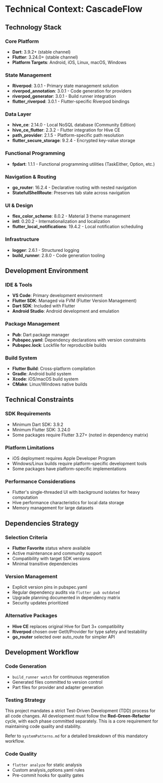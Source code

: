 # Technical Context: CascadeFlow

## Technology Stack

### Core Platform
- **Dart**: 3.9.2+ (stable channel)
- **Flutter**: 3.24.0+ (stable channel)
- **Platform Targets**: Android, iOS, Linux, macOS, Windows

### State Management
- **Riverpod**: 3.0.1 - Primary state management solution
- **riverpod_annotation**: 3.0.1 - Code generation for providers
- **riverpod_generator**: 3.0.1 - Build runner integration
- **flutter_riverpod**: 3.0.1 - Flutter-specific Riverpod bindings

### Data Layer
- **hive_ce**: 2.14.0 - Local NoSQL database (Community Edition)
- **hive_ce_flutter**: 2.3.2 - Flutter integration for Hive CE
- **path_provider**: 2.1.5 - Platform-specific path resolution
- **flutter_secure_storage**: 9.2.4 - Encrypted key-value storage

### Functional Programming
- **fpdart**: 1.1.1 - Functional programming utilities (TaskEither, Option, etc.)

### Navigation & Routing
- **go_router**: 16.2.4 - Declarative routing with nested navigation
- **StatefulShellRoute**: Preserves tab state across navigation

### UI & Design
- **flex_color_scheme**: 8.0.2 - Material 3 theme management
- **intl**: 0.20.2 - Internationalization and localization
- **flutter_local_notifications**: 19.4.2 - Local notification scheduling

### Infrastructure
- **logger**: 2.6.1 - Structured logging
- **build_runner**: 2.8.0 - Code generation tooling

## Development Environment

### IDE & Tools
- **VS Code**: Primary development environment
- **Flutter SDK**: Managed via FVM (Flutter Version Management)
- **Dart SDK**: Included with Flutter
- **Android Studio**: Android development and emulation

### Package Management
- **Pub**: Dart package manager
- **Pubspec.yaml**: Dependency declarations with version constraints
- **Pubspec.lock**: Lockfile for reproducible builds

### Build System
- **Flutter Build**: Cross-platform compilation
- **Gradle**: Android build system
- **Xcode**: iOS/macOS build system
- **CMake**: Linux/Windows native builds

## Technical Constraints

### SDK Requirements
- Minimum Dart SDK: 3.9.2
- Minimum Flutter SDK: 3.24.0
- Some packages require Flutter 3.27+ (noted in dependency matrix)

### Platform Limitations
- iOS deployment requires Apple Developer Program
- Windows/Linux builds require platform-specific development tools
- Some packages have platform-specific implementations

### Performance Considerations
- Flutter's single-threaded UI with background isolates for heavy computation
- Hive performance characteristics for local data storage
- Memory management for large datasets

## Dependencies Strategy

### Selection Criteria
- **Flutter Favorite** status where available
- Active maintenance and community support
- Compatibility with target SDK versions
- Minimal transitive dependencies

### Version Management
- Explicit version pins in pubspec.yaml
- Regular dependency audits via `flutter pub outdated`
- Upgrade planning documented in dependency matrix
- Security updates prioritized

### Alternative Packages
- **Hive CE** replaces original Hive for Dart 3+ compatibility
- **Riverpod** chosen over GetIt/Provider for type safety and testability
- **go_router** selected over auto_route for simpler API

## Development Workflow

### Code Generation
- `build_runner watch` for continuous regeneration
- Generated files committed to version control
- Part files for provider and adapter generation

### Testing Strategy
This project mandates a strict Test-Driven Development (TDD) process for all code changes. All development must follow the **Red-Green-Refactor** cycle, with each phase committed separately. This is a core requirement for maintaining code quality and stability.

Refer to `systemPatterns.md` for a detailed breakdown of this mandatory workflow.


### Code Quality
- `flutter analyze` for static analysis
- Custom analysis_options.yaml rules
- Pre-commit hooks for quality gates